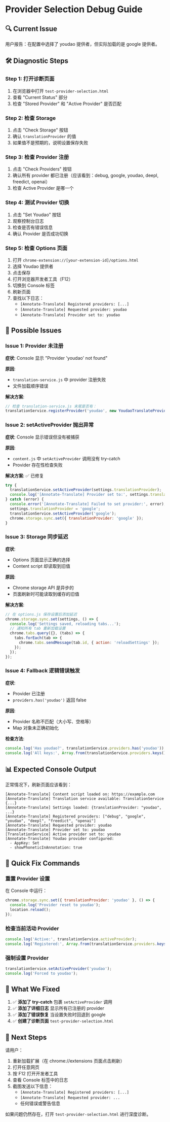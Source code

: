 # Provider Selection Debug Guide

## 🔍 Current Issue
用户报告：在配置中选择了 youdao 提供者，但实际加载的是 google 提供者。

## 🛠️ Diagnostic Steps

### Step 1: 打开诊断页面
1. 在浏览器中打开 `test-provider-selection.html`
2. 查看 "Current Status" 部分
3. 检查 "Stored Provider" 和 "Active Provider" 是否匹配

### Step 2: 检查 Storage
1. 点击 "Check Storage" 按钮
2. 确认 `translationProvider` 的值
3. 如果值不是预期的，说明设置保存失败

### Step 3: 检查 Provider 注册
1. 点击 "Check Providers" 按钮
2. 确认所有 provider 都已注册（应该看到：debug, google, youdao, deepl, freedict, openai）
3. 检查 Active Provider 是哪一个

### Step 4: 测试 Provider 切换
1. 点击 "Set Youdao" 按钮
2. 观察控制台日志
3. 检查是否有错误信息
4. 确认 Provider 是否成功切换

### Step 5: 检查 Options 页面
1. 打开 `chrome-extension://[your-extension-id]/options.html`
2. 选择 Youdao 提供者
3. 点击保存
4. 打开浏览器开发者工具（F12）
5. 切换到 Console 标签
6. 刷新页面
7. 查找以下日志：
   - `[Annotate-Translate] Registered providers: [...]`
   - `[Annotate-Translate] Requested provider: youdao`
   - `[Annotate-Translate] Provider set to: youdao`

## 🐛 Possible Issues

### Issue 1: Provider 未注册
**症状**: Console 显示 "Provider 'youdao' not found"

**原因**: 
- `translation-service.js` 中 provider 注册失败
- 文件加载顺序错误

**解决方案**:
```javascript
// 检查 translation-service.js 末尾是否有：
translationService.registerProvider('youdao', new YoudaoTranslateProvider());
```

### Issue 2: setActiveProvider 抛出异常
**症状**: Console 显示错误但没有被捕获

**原因**: 
- `content.js` 中 `setActiveProvider` 调用没有 try-catch
- Provider 存在性检查失败

**解决方案**: ✅ 已修复
```javascript
try {
  translationService.setActiveProvider(settings.translationProvider);
  console.log('[Annotate-Translate] Provider set to:', settings.translationProvider);
} catch (error) {
  console.error('[Annotate-Translate] Failed to set provider:', error);
  settings.translationProvider = 'google';
  translationService.setActiveProvider('google');
  chrome.storage.sync.set({ translationProvider: 'google' });
}
```

### Issue 3: Storage 同步延迟
**症状**: 
- Options 页面显示正确的选择
- Content script 却读取到旧值

**原因**: 
- Chrome storage API 是异步的
- 页面刷新时可能读取到缓存的旧值

**解决方案**:
```javascript
// 在 options.js 保存设置后添加延迟
chrome.storage.sync.set(settings, () => {
  console.log('Settings saved, reloading tabs...');
  // 通知所有 tab 重新加载设置
  chrome.tabs.query({}, (tabs) => {
    tabs.forEach(tab => {
      chrome.tabs.sendMessage(tab.id, { action: 'reloadSettings' });
    });
  });
});
```

### Issue 4: Fallback 逻辑错误触发
**症状**: 
- Provider 已注册
- `providers.has('youdao')` 返回 false

**原因**: 
- Provider 名称不匹配（大小写、空格等）
- Map 对象未正确初始化

**检查方法**:
```javascript
console.log('Has youdao?', translationService.providers.has('youdao'));
console.log('All keys:', Array.from(translationService.providers.keys()));
```

## 📊 Expected Console Output

正常情况下，刷新页面应该看到：

```
[Annotate-Translate] Content script loaded on: https://example.com
[Annotate-Translate] Translation service available: TranslationService {...}
[Annotate-Translate] Settings loaded: {translationProvider: "youdao", ...}
[Annotate-Translate] Registered providers: ["debug", "google", "youdao", "deepl", "freedict", "openai"]
[Annotate-Translate] Requested provider: youdao
[Annotate-Translate] Provider set to: youdao
[TranslationService] Active provider set to: youdao
[Annotate-Translate] Youdao provider configured:
  - AppKey: Set
  - showPhoneticInAnnotation: true
```

## 🔧 Quick Fix Commands

### 重置 Provider 设置
在 Console 中运行：
```javascript
chrome.storage.sync.set({ translationProvider: 'youdao' }, () => {
  console.log('Provider reset to youdao');
  location.reload();
});
```

### 检查当前活动 Provider
```javascript
console.log('Active:', translationService.activeProvider);
console.log('Registered:', Array.from(translationService.providers.keys()));
```

### 强制设置 Provider
```javascript
translationService.setActiveProvider('youdao');
console.log('Forced to youdao');
```

## 📝 What We Fixed

1. ✅ **添加了 try-catch** 包裹 `setActiveProvider` 调用
2. ✅ **添加了详细日志** 显示所有已注册的 provider
3. ✅ **添加了错误恢复** 当设置失败时回退到 google
4. ✅ **创建了诊断页面** `test-provider-selection.html`

## 🎯 Next Steps

请用户：
1. 重新加载扩展（在 chrome://extensions 页面点击刷新）
2. 打开任意网页
3. 按 F12 打开开发者工具
4. 查看 Console 标签中的日志
5. 截图发送以下信息：
   - `[Annotate-Translate] Registered providers: [...]`
   - `[Annotate-Translate] Requested provider: ...`
   - 任何错误或警告信息

如果问题仍然存在，打开 `test-provider-selection.html` 进行深度诊断。
